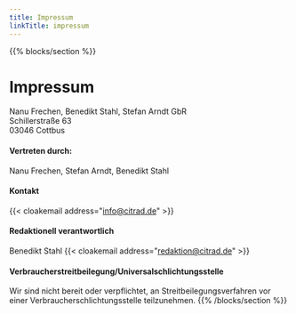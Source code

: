 ```yaml
---
title: Impressum
linkTitle: impressum
---
```

{{% blocks/section %}}
# Impressum 
Nanu Frechen, Benedikt Stahl, Stefan Arndt GbR</br> 
Schillerstraße 63<br>
03046 Cottbus <br>
#### Vertreten durch:
Nanu Frechen,
Stefan Arndt,
Benedikt Stahl

#### Kontakt
{{< cloakemail address="info@citrad.de" >}}
#### Redaktionell verantwortlich
Benedikt Stahl
{{< cloakemail address="redaktion@citrad.de" >}}
#### Verbraucherstreitbeilegung/Universalschlichtungsstelle
Wir sind nicht bereit oder verpflichtet, an Streitbeilegungsverfahren vor einer
Verbraucherschlichtungsstelle teilzunehmen.
{{% /blocks/section %}}